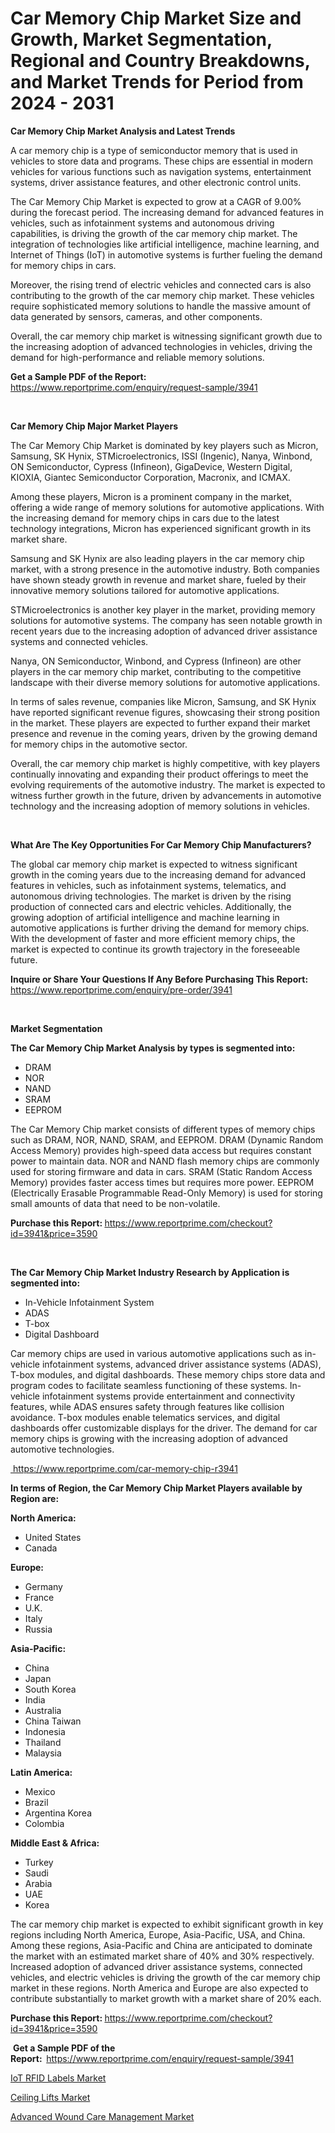 <p><h1>Car Memory Chip Market Size and Growth, Market Segmentation, Regional and Country Breakdowns, and Market Trends for Period from 2024 -  2031</h1></p><p><strong>Car Memory Chip Market Analysis and Latest Trends</strong></p>
<p><p>A car memory chip is a type of semiconductor memory that is used in vehicles to store data and programs. These chips are essential in modern vehicles for various functions such as navigation systems, entertainment systems, driver assistance features, and other electronic control units.</p><p>The Car Memory Chip Market is expected to grow at a CAGR of 9.00% during the forecast period. The increasing demand for advanced features in vehicles, such as infotainment systems and autonomous driving capabilities, is driving the growth of the car memory chip market. The integration of technologies like artificial intelligence, machine learning, and Internet of Things (IoT) in automotive systems is further fueling the demand for memory chips in cars.</p><p>Moreover, the rising trend of electric vehicles and connected cars is also contributing to the growth of the car memory chip market. These vehicles require sophisticated memory solutions to handle the massive amount of data generated by sensors, cameras, and other components.</p><p>Overall, the car memory chip market is witnessing significant growth due to the increasing adoption of advanced technologies in vehicles, driving the demand for high-performance and reliable memory solutions.</p></p>
<p><strong>Get a Sample PDF of the Report:&nbsp;</strong> <a href="https://www.reportprime.com/enquiry/request-sample/3941">https://www.reportprime.com/enquiry/request-sample/3941</a></p>
<p>&nbsp;</p>
<p><strong>Car Memory Chip Major Market Players</strong></p>
<p><p>The Car Memory Chip Market is dominated by key players such as Micron, Samsung, SK Hynix, STMicroelectronics, ISSI (Ingenic), Nanya, Winbond, ON Semiconductor, Cypress (Infineon), GigaDevice, Western Digital, KIOXIA, Giantec Semiconductor Corporation, Macronix, and ICMAX.</p><p>Among these players, Micron is a prominent company in the market, offering a wide range of memory solutions for automotive applications. With the increasing demand for memory chips in cars due to the latest technology integrations, Micron has experienced significant growth in its market share.</p><p>Samsung and SK Hynix are also leading players in the car memory chip market, with a strong presence in the automotive industry. Both companies have shown steady growth in revenue and market share, fueled by their innovative memory solutions tailored for automotive applications.</p><p>STMicroelectronics is another key player in the market, providing memory solutions for automotive systems. The company has seen notable growth in recent years due to the increasing adoption of advanced driver assistance systems and connected vehicles.</p><p>Nanya, ON Semiconductor, Winbond, and Cypress (Infineon) are other players in the car memory chip market, contributing to the competitive landscape with their diverse memory solutions for automotive applications.</p><p>In terms of sales revenue, companies like Micron, Samsung, and SK Hynix have reported significant revenue figures, showcasing their strong position in the market. These players are expected to further expand their market presence and revenue in the coming years, driven by the growing demand for memory chips in the automotive sector.</p><p>Overall, the car memory chip market is highly competitive, with key players continually innovating and expanding their product offerings to meet the evolving requirements of the automotive industry. The market is expected to witness further growth in the future, driven by advancements in automotive technology and the increasing adoption of memory solutions in vehicles.</p></p>
<p>&nbsp;</p>
<p><strong>What Are The Key Opportunities For Car Memory Chip Manufacturers?</strong></p>
<p><p>The global car memory chip market is expected to witness significant growth in the coming years due to the increasing demand for advanced features in vehicles, such as infotainment systems, telematics, and autonomous driving technologies. The market is driven by the rising production of connected cars and electric vehicles. Additionally, the growing adoption of artificial intelligence and machine learning in automotive applications is further driving the demand for memory chips. With the development of faster and more efficient memory chips, the market is expected to continue its growth trajectory in the foreseeable future.</p></p>
<p><strong>Inquire or Share Your Questions If Any Before Purchasing This Report:</strong> <a href="https://www.reportprime.com/enquiry/pre-order/3941">https://www.reportprime.com/enquiry/pre-order/3941</a></p>
<p>&nbsp;</p>
<p><strong>Market Segmentation</strong></p>
<p><strong>The Car Memory Chip Market Analysis by types is segmented into:</strong></p>
<p><ul><li>DRAM</li><li>NOR</li><li>NAND</li><li>SRAM</li><li>EEPROM</li></ul></p>
<p><p>The Car Memory Chip market consists of different types of memory chips such as DRAM, NOR, NAND, SRAM, and EEPROM. DRAM (Dynamic Random Access Memory) provides high-speed data access but requires constant power to maintain data. NOR and NAND flash memory chips are commonly used for storing firmware and data in cars. SRAM (Static Random Access Memory) provides faster access times but requires more power. EEPROM (Electrically Erasable Programmable Read-Only Memory) is used for storing small amounts of data that need to be non-volatile.</p></p>
<p><strong>Purchase this Report:&nbsp;</strong><a href="https://www.reportprime.com/checkout?id=3941&price=3590">https://www.reportprime.com/checkout?id=3941&price=3590</a></p>
<p>&nbsp;</p>
<p><strong>The Car Memory Chip Market Industry Research by Application is segmented into:</strong></p>
<p><ul><li>In-Vehicle Infotainment System</li><li>ADAS</li><li>T-box</li><li>Digital Dashboard</li></ul></p>
<p><p>Car memory chips are used in various automotive applications such as in-vehicle infotainment systems, advanced driver assistance systems (ADAS), T-box modules, and digital dashboards. These memory chips store data and program codes to facilitate seamless functioning of these systems. In-vehicle infotainment systems provide entertainment and connectivity features, while ADAS ensures safety through features like collision avoidance. T-box modules enable telematics services, and digital dashboards offer customizable displays for the driver. The demand for car memory chips is growing with the increasing adoption of advanced automotive technologies.</p></p>
<p><a href="https://www.reportprime.com/car-memory-chip-r3941">&nbsp;https://www.reportprime.com/car-memory-chip-r3941</a></p>
<p><strong>In terms of Region, the Car Memory Chip Market Players available by Region are:</strong></p>
<p>
    <p> <strong> North America: </strong>
        <ul>
            <li>United States</li>
            <li>Canada</li>
        </ul>
        </p> 
    <p> <strong> Europe: </strong>
        <ul>
            <li>Germany</li>
            <li>France</li>
            <li>U.K.</li>
            <li>Italy</li>
            <li>Russia</li>
        </ul>
        </p> 
    <p> <strong> Asia-Pacific: </strong>
        <ul>
            <li>China</li>
            <li>Japan</li>
            <li>South Korea</li>
            <li>India</li>
            <li>Australia</li>
            <li>China Taiwan</li>
            <li>Indonesia</li>
            <li>Thailand</li>
            <li>Malaysia</li>
        </ul>
        </p> 
    <p> <strong> Latin America: </strong>
        <ul>
            <li>Mexico</li>
            <li>Brazil</li>
            <li>Argentina Korea</li>
            <li>Colombia</li>
        </ul>
        </p> 
    <p> <strong> Middle East & Africa: </strong>
        <ul>
            <li>Turkey</li>
            <li>Saudi</li>
            <li>Arabia</li>
            <li>UAE</li>
            <li>Korea</li>
        </ul>
    </p>
    </p>
<p><p>The car memory chip market is expected to exhibit significant growth in key regions including North America, Europe, Asia-Pacific, USA, and China. Among these regions, Asia-Pacific and China are anticipated to dominate the market with an estimated market share of 40% and 30% respectively. Increased adoption of advanced driver assistance systems, connected vehicles, and electric vehicles is driving the growth of the car memory chip market in these regions. North America and Europe are also expected to contribute substantially to market growth with a market share of 20% each.</p></p>
<p><strong>Purchase this Report: </strong><a href="https://www.reportprime.com/checkout?id=3941&price=3590">https://www.reportprime.com/checkout?id=3941&price=3590</a></p>
<p>&nbsp;<strong>Get a Sample PDF of the Report:&nbsp;&nbsp;</strong><a href="https://www.reportprime.com/enquiry/request-sample/3941">https://www.reportprime.com/enquiry/request-sample/3941</a></p>
<p><strong></strong></p>
<p><p><a href="https://github.com/nafisalvee228/Market-Research-Report-List-1/blob/main/iot-rfid-labels-market.md">IoT RFID Labels Market</a></p><p><a href="https://issuu.com/reportprime-2/docs/ceiling-lifts-market-size-2030.pptx">Ceiling Lifts Market</a></p><p><a href="https://issuu.com/reportprime-2/docs/advanced-wound-care-management-market-size-2030.pp">Advanced Wound Care Management Market</a></p></p>